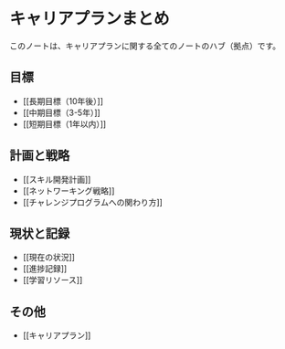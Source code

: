 # キャリアプランまとめ

このノートは、キャリアプランに関する全てのノートのハブ（拠点）です。

## 目標
- [[長期目標（10年後）]]
- [[中期目標（3-5年）]]
- [[短期目標（1年以内）]]

## 計画と戦略
- [[スキル開発計画]]
- [[ネットワーキング戦略]]
- [[チャレンジプログラムへの関わり方]]

## 現状と記録
- [[現在の状況]]
- [[進捗記録]]
- [[学習リソース]]

## その他
- [[キャリアプラン]]
